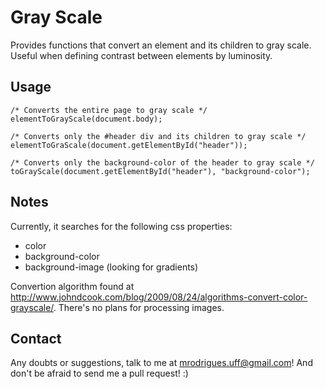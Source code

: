 # Gray Scale
Provides functions that convert an element and its children to gray scale. Useful when defining contrast between elements by luminosity.

## Usage
    /* Converts the entire page to gray scale */
    elementToGrayScale(document.body);

    /* Converts only the #header div and its children to gray scale */
    elementToGraScale(document.getElementById("header"));

    /* Converts only the background-color of the header to gray scale */
    toGrayScale(document.getElementById("header"), "background-color");

## Notes
Currently, it searches for the following css properties:
*   color
*   background-color
*   background-image (looking for gradients)

Convertion algorithm found at <http://www.johndcook.com/blog/2009/08/24/algorithms-convert-color-grayscale/>.
There's no plans for processing images.

## Contact
Any doubts or suggestions, talk to me at <mrodrigues.uff@gmail.com>! And don't be afraid to send me a pull request! :)

